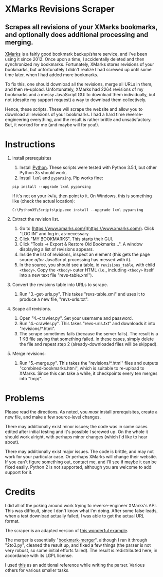 # XMarks Revisions Scraper

## Scrapes all revisions of your XMarks bookmarks, and optionally does additional processing and merging.

[XMarks](http://xmarks.com/) is a fairly good bookmark backup/share service, and I've been using it since 2012.  Once upon a time, I accidentally deleted and then synchronized my bookmarks.  Fortunately, XMarks stores revisions of your bookmarks, but unfortunately I didn't realize I had screwed up until some time later, when I had added more bookmarks.

To fix this, one should download all the revisions, merge all URLs in them, and then re-upload.  Unfortunately, XMarks had 2264 revisions of my bookmarks and a messy JavaScript GUI to download them individually, but not (despite my support request) a way to download them collectively.

Hence, these scripts.  These will scrape the website and allow you to download all revisions of your bookmarks.  I had a hard time reverse-engineering everything, and the result is rather brittle and unsatisfactory.  But, it worked for me (and maybe will for you!).

# Instructions

1. Install prerequisites
    1. Install [Python](https://www.python.org/downloads/).  These scripts were tested with Python 3.5.1, but other Python 3s should work.
    2. Install `lxml` and `pyparsing`.  Pip works fine:

    `pip install --upgrade lxml pyparsing`

    If it's not on your `PATH`, then point to it.  On Windows, this is something like (check the actual location):

    `C:\Python35\Scripts\pip.exe install --upgrade lxml pyparsing`

2. Extract the revision list.
    1. Go to [https://www.xmarks.com/](https://www.xmarks.com/).  Click "LOG IN" and log in, as-necessary.
    2. Click "MY BOOKMARKS".  This starts their GUI.
    3. Click "Tools -> Export & Restore Old Bookmarks...".  A window displaying a list of revisions appears.
    4. Inside the list of revisions, inspect an element (this gets the page source *after* JavaScript processing has messed with it).
    5. In the source, you should see a table, id `revisions_table`, with child `<tbody>`.  Copy the `<tbody>` outer HTML (i.e., including `<tbody>` itself into a new text file "revs-table.xml").

3. Convert the revisions table into URLs to scrape.
    1. Run "3.-get-urls.py".  This takes "revs-table.xml" and uses it to produce a new file, "revs-urls.txt".

4. Scape all revisions.
    1. Open "4.-crawler.py".  Set your username and password.
    2. Run "4.-crawler.py".  This takes "revs-urls.txt" and downloads it into "revisions/*.html".
    3. The scrape sometimes fails (because the server fails).  The result is a 1 KB file saying that something failed.  In these cases, simply delete the file and repeat step 2 (already-downloaded files will be skipped).

5. Merge revisions:

    1. Run "5.-merge.py".  This takes the "revisions/*.html" files and outputs "combined-bookmarks.html", which is suitable to re-upload to XMarks.  Since this can take a while, it checkpoints every ten merges into "tmp/".

# Problems

Please read the directions.  As noted, you *must* install prerequisites, create a new file, and make a few source-level changes.

There may additionally exist minor issues; the code was in some cases edited after initial testing and it's possible I screwed up.  On the whole it should work alright, with perhaps minor changes (which I'd like to hear about).

There may additionally exist major issues.  The code is brittle, and may not work for your particular case.  Or perhaps XMarks will change their website.  If you can't figure something out, contact me, and I'll see if maybe it can be fixed easily.  Python 2 is not supported, although you are welcome to add support for it.

# Credits

I did all of the poking around work trying to reverse-engineer XMarks's API.  This was difficult, since I don't know what I'm doing.  After some false leads, when a test download actually failed, I was able to get the actual URL format.

The scraper is an adapted version of [this wonderful example](https://github.com/kazuar/login_scraper_example).

The merger is essentially "[bookmark-merger](http://bookmark-merger.sourceforge.net/)", although I ran it through "2to3.py", cleaned the result up, and fixed a few things (the parser is not very robust, so some initial efforts failed).  The result is redistributed here, in accordance with its LGPL license.

I used [this](https://stackoverflow.com/a/7265260/688624) as an additional reference while writing the parser.  Various others for various smaller tasks.